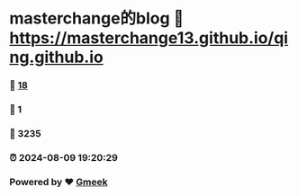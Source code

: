 # masterchange的blog :link: https://masterchange13.github.io/qing.github.io 
### :page_facing_up: [18](https://masterchange13.github.io/qing.github.io/tag.html) 
### :speech_balloon: 1 
### :hibiscus: 3235 
### :alarm_clock: 2024-08-09 19:20:29 
### Powered by :heart: [Gmeek](https://github.com/Meekdai/Gmeek)
